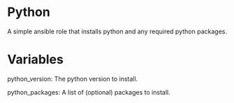 # Python
A simple ansible role that installs python and any required python packages.

# Variables
python_version: The python version to install.

python_packages: A list of (optional) packages to install.
